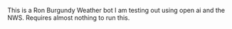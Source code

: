 This is a Ron Burgundy Weather bot I am testing out using open ai and the NWS.
Requires almost nothing to run this.
